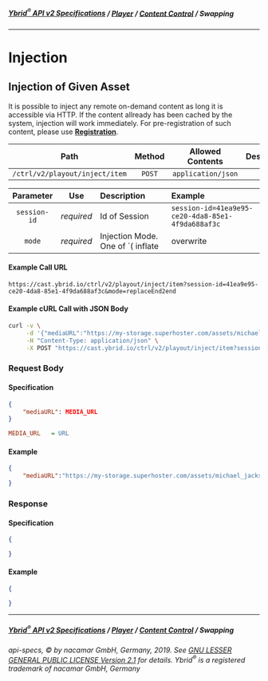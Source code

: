 ##### [**Ybrid<sup>®</sup> API v2 Specifications**](../../) / [**Player**](../) / [**Content Control**](./) / Swapping
---

# Injection

## Injection of Given Asset

It is possible to inject any remote on-demand content as long it is accessible via HTTP. If 
the content allready has been cached by the system, injection will work immediately. For pre-registration of 
such content, please use [**Registration**](/v2/backend/media-asset-management/registration.md).

Path | Method | Allowed Contents | Description
------------- | :-------------: | :-------------: | :-------------:
`/ctrl/v2/playout/inject/item` | `POST` | `application/json` | 
  
Parameter | Use | Description | Example
:-------------: | :-------------: | :------------- | :------------- 
`session-id` | *required* | Id of Session | `session-id=41ea9e95-ce20-4da8-85e1-4f9da688af3c`
`mode` | *required* | Injection Mode. One of `( inflate | overwrite | replaceEnd2end | replaceFade2end | replaceFull )`. Defaults to `overwrite`. | `mode=replaceEnd2end`

#### Example Call URL
```text
https://cast.ybrid.io/ctrl/v2/playout/inject/item?session-id=41ea9e95-ce20-4da8-85e1-4f9da688af3c&mode=replaceEnd2end
```

#### Example cURL Call with JSON Body
```bash
curl -v \
     -d '{"mediaURL":"https://my-storage.superhoster.com/assets/michael_jackson-thriller.mp3"}' \
     -H "Content-Type: application/json" \
     -X POST "https://cast.ybrid.io/ctrl/v2/playout/inject/item?session-id=41ea9e95-ce20-4da8-85e1-4f9da688af3c&mode=replaceEnd2end"
```

### Request Body
#### Specification
```json
{
    "mediaURL": MEDIA_URL
}
```
```ini
MEDIA_URL   = URL
```

#### Example
```json
{
    "mediaURL":"https://my-storage.superhoster.com/assets/michael_jackson-thriller.mp3"
}
```

### Response
#### Specification
```json
{

}
```
#### Example
```json
{

}
```

---
##### [**Ybrid<sup>®</sup> API v2 Specifications**](../../) / [**Player**](../) / [**Content Control**](./) / Swapping
###### api-specs, © by nacamar GmbH, Germany, 2019. See [GNU LESSER GENERAL PUBLIC LICENSE Version 2.1](/LICENSE) for details. Ybrid<sup>®</sup> is a registered trademark of nacamar GmbH, Germany 
